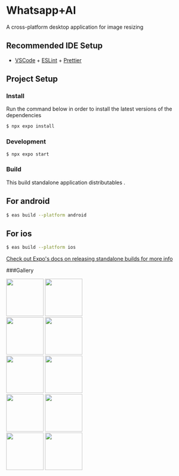 # Whatsapp+AI
A cross-platform desktop application for image resizing

## Recommended IDE Setup

- [VSCode](https://code.visualstudio.com/) + [ESLint](https://marketplace.visualstudio.com/items?itemName=dbaeumer.vscode-eslint) + [Prettier](https://marketplace.visualstudio.com/items?itemName=esbenp.prettier-vscode)

## Project Setup

### Install
Run the command below in order to install the latest versions of the dependencies

```bash
$ npx expo install
```

### Development

```bash
$ npx expo start
```


### Build
This build standalone application distributables . 
## For android
```bash
$ eas build --platform android
```
## For ios
```bash
$ eas build --platform ios
```
[Check out Expo's docs on releasing standalone builds for more info](https://docs.expo.dev/build/setup/#build-for-android-emulatordevice-or-ios-simulator)

###Gallery
<div>
 <img src="https://github.com/user-attachments/assets/846771e4-308d-417b-882f-ed19c56d70f7" width="100"/> <img src="https://github.com/user-attachments/assets/08815bd9-c630-41cc-81fe-846c95e28161" width="100" /> 

</div>
<div>
<img src="https://github.com/user-attachments/assets/d6d2e000-7ae6-4181-b1bb-88d99fc4929e" width="100" /> <img src="https://github.com/user-attachments/assets/f0603160-a98c-471f-8af2-d3a346b84cb0" width="100"/>

</div>
<div>
<img src="https://github.com/user-attachments/assets/a97c2f6f-e9b8-4b12-8752-62e0c4fa58bd" width="100"/> <img src="https://github.com/user-attachments/assets/d2da6908-c747-4a2a-ae64-6f9bb04d63ce" width="100" />  
</div>
<div>
<img src="https://github.com/user-attachments/assets/baf1c9a3-256b-4cd9-8db5-a0e46eebc977" width="100"/> <img src="https://github.com/user-attachments/assets/3468dcf7-8ce0-4d42-aa92-1ed151c1ae23" width="100"/> 

</div>
<div>
<img src="https://github.com/user-attachments/assets/aabc14bd-6448-48e9-8ef4-144061132b81" width="100"/> <img src="https://github.com/user-attachments/assets/3bbe80a8-70b3-4817-bfba-ec3cf3ec86bf" width="100"/>
</div>




